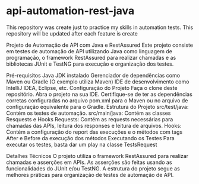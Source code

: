 # api-automation-rest-java
This repository was create just to practice my skills in automation tests. This repository will be updated after each feature is create

Projeto de Automação de API com Java e RestAssured
Este projeto consiste em testes de automação de API utilizando Java como linguagem de programação, o framework RestAssured para realizar chamadas e as bibliotecas JUnit e TestNG para execução e organização dos testes.

Pré-requisitos
Java JDK instalado
Gerenciador de dependências como Maven ou Gradle (O exemplo utiliza Maven)
IDE de desenvolvimento como IntelliJ IDEA, Eclipse, etc.
Configuração do Projeto
Faça o clone deste repositório.
Abra o projeto na sua IDE.
Certifique-se de ter as dependências corretas configuradas no arquivo pom.xml para o Maven ou no arquivo de configuração equivalente para o Gradle.
Estrutura do Projeto
src/test/java: Contém os testes de automação.
src/main/java: Contém as classes Resquests e Hooks
Requests: Contém as requests necessárias para chamadas das APIs, leitura dos responses e leitura de arquivos.
Hooks: Contém a configuração do report das execuções e o métodos com tags After e Before da execução dos métodos
Executando os Testes
Para executar os testes, basta dar um play na classe TestsRequest

Detalhes Técnicos
O projeto utiliza o framework RestAssured para realizar chamadas e asserções em APIs.
As asserções são feitas usando as funcionalidades do JUnit e/ou TestNG.
A estrutura do projeto segue as melhores práticas para organização de testes de automação de API.
